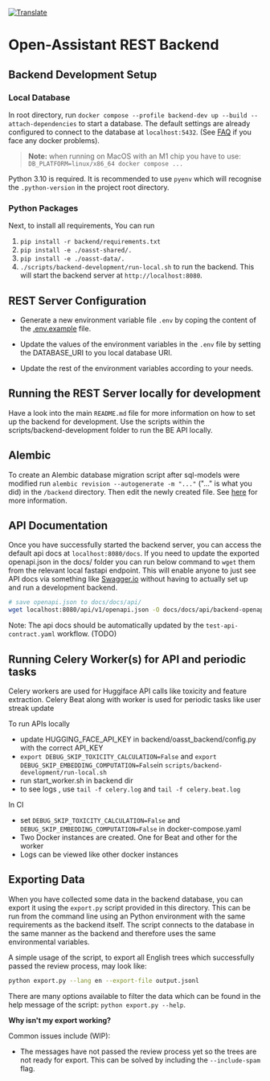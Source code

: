 <a href="https://github-com.translate.goog/LAION-AI/Open-Assistant/blob/main/backend/README.md?_x_tr_sl=auto&_x_tr_tl=en&_x_tr_hl=en&_x_tr_pto=wapp">![Translate](https://img.shields.io/badge/Translate-blue)</a>

# Open-Assistant REST Backend

## Backend Development Setup

### Local Database

In root directory, run
`docker compose --profile backend-dev up --build --attach-dependencies` to start
a database. The default settings are already configured to connect to the
database at `localhost:5432`. (See
[FAQ](https://projects.laion.ai/Open-Assistant/docs/faq#enable-dockers-buildkit-backend)
if you face any docker problems).

> **Note:** when running on MacOS with an M1 chip you have to use:
> `DB_PLATFORM=linux/x86_64 docker compose ...`

Python 3.10 is required. It is recommended to use `pyenv` which will recognise
the `.python-version` in the project root directory.

### Python Packages

Next, to install all requirements, You can run

1. `pip install -r backend/requirements.txt`
2. `pip install -e ./oasst-shared/.`
3. `pip install -e ./oasst-data/.`
4. `./scripts/backend-development/run-local.sh` to run the backend. This will
   start the backend server at `http://localhost:8080`.

## REST Server Configuration

- Generate a new environment variable file `.env` by coping the content of the [.env.example](.env.example) file.

- Update the values of the environment variables in the `.env` file by setting the DATABASE_URI to you local database URI.

- Update the rest of the environment variables according to your needs.


## Running the REST Server locally for development

Have a look into the main `README.md` file for more information on how to set up
the backend for development. Use the scripts within the
scripts/backend-development folder to run the BE API locally.

## Alembic

To create an Alembic database migration script after sql-models were modified
run `alembic revision --autogenerate -m "..."` ("..." is what you did) in the
`/backend` directory. Then edit the newly created file. See
[here](https://alembic.sqlalchemy.org/en/latest/tutorial.html) for more
information.

## API Documentation

Once you have successfully started the backend server, you can access the
default api docs at `localhost:8080/docs`. If you need to update the exported
openapi.json in the docs/ folder you can run below command to `wget` them from
the relevant local fastapi endpoint. This will enable anyone to just see API
docs via something like
[Swagger.io](https://editor.swagger.io/?url=https://raw.githubusercontent.com/LAION-AI/Open-Assistant/main/docs/docs/api/openapi.json)
without having to actually set up and run a development backend.

```bash
# save openapi.json to docs/docs/api/
wget localhost:8080/api/v1/openapi.json -O docs/docs/api/backend-openapi.json
```

Note: The api docs should be automatically updated by the
`test-api-contract.yaml` workflow. (TODO)

## Running Celery Worker(s) for API and periodic tasks

Celery workers are used for Huggiface API calls like toxicity and feature
extraction. Celery Beat along with worker is used for periodic tasks like user
streak update

To run APIs locally

- update HUGGING_FACE_API_KEY in backend/oasst_backend/config.py with the
  correct API_KEY
- `export DEBUG_SKIP_TOXICITY_CALCULATION=False` and
  `export DEBUG_SKIP_EMBEDDING_COMPUTATION=False`in
  `scripts/backend-development/run-local.sh`
- run start_worker.sh in backend dir
- to see logs , use `tail -f celery.log` and `tail -f celery.beat.log`

In CI

- set `DEBUG_SKIP_TOXICITY_CALCULATION=False` and
  `DEBUG_SKIP_EMBEDDING_COMPUTATION=False` in docker-compose.yaml
- Two Docker instances are created. One for Beat and other for the worker
- Logs can be viewed like other docker instances

## Exporting Data

When you have collected some data in the backend database, you can export it
using the `export.py` script provided in this directory. This can be run from
the command line using an Python environment with the same requirements as the
backend itself. The script connects to the database in the same manner as the
backend and therefore uses the same environmental variables.

A simple usage of the script, to export all English trees which successfully
passed the review process, may look like:

```bash
python export.py --lang en --export-file output.jsonl
```

There are many options available to filter the data which can be found in the
help message of the script: `python export.py --help`.

**Why isn't my export working?**

Common issues include (WIP):

- The messages have not passed the review process yet so the trees are not ready
  for export. This can be solved by including the `--include-spam` flag.
